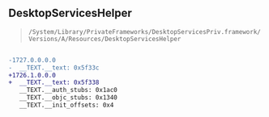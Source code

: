 ## DesktopServicesHelper

> `/System/Library/PrivateFrameworks/DesktopServicesPriv.framework/Versions/A/Resources/DesktopServicesHelper`

```diff

-1727.0.0.0.0
-  __TEXT.__text: 0x5f33c
+1726.1.0.0.0
+  __TEXT.__text: 0x5f338
   __TEXT.__auth_stubs: 0x1ac0
   __TEXT.__objc_stubs: 0x1340
   __TEXT.__init_offsets: 0x4

```
